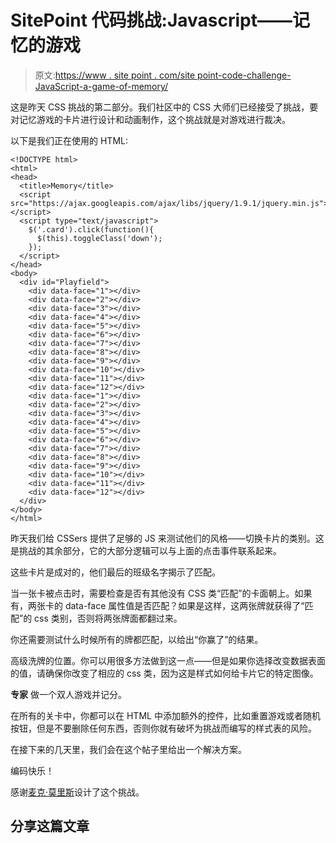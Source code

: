 # SitePoint 代码挑战:Javascript——记忆的游戏

> 原文:[https://www . site point . com/site point-code-challenge-JavaScript-a-game-of-memory/](https://www.sitepoint.com/sitepoint-code-challenge-javascript-a-game-of-memory/)

这是昨天 CSS 挑战的第二部分。我们社区中的 CSS 大师们已经接受了挑战，要对记忆游戏的卡片进行设计和动画制作，这个挑战就是对游戏进行裁决。

以下是我们正在使用的 HTML:

```
<!DOCTYPE html>
<html>
<head>
  <title>Memory</title>
  <script src="https://ajax.googleapis.com/ajax/libs/jquery/1.9.1/jquery.min.js"></script>
  <script type="text/javascript">
    $('.card').click(function(){
	  $(this).toggleClass('down');
	});
  </script>
</head>
<body>
  <div id="Playfield">
    <div data-face="1"></div>
    <div data-face="2"></div>
    <div data-face="3"></div>
    <div data-face="4"></div>
    <div data-face="5"></div>
    <div data-face="6"></div>
    <div data-face="7"></div>
    <div data-face="8"></div>
    <div data-face="9"></div>
    <div data-face="10"></div>
    <div data-face="11"></div>
    <div data-face="12"></div>
    <div data-face="1"></div>
    <div data-face="2"></div>
    <div data-face="3"></div>
    <div data-face="4"></div>
    <div data-face="5"></div>
    <div data-face="6"></div>
    <div data-face="7"></div>
    <div data-face="8"></div>
    <div data-face="9"></div>
    <div data-face="10"></div>
    <div data-face="11"></div>
    <div data-face="12"></div>
  </div>
</body>
</html>
```

昨天我们给 CSSers 提供了足够的 JS 来测试他们的风格——切换卡片的类别。这是挑战的其余部分，它的大部分逻辑可以与上面的点击事件联系起来。

这些卡片是成对的，他们最后的班级名字揭示了匹配。

当一张卡被点击时，需要检查是否有其他没有 CSS 类“匹配”的卡面朝上。如果有，两张卡的 data-face 属性值是否匹配？如果是这样，这两张牌就获得了“匹配”的 css 类别，否则将两张牌面都翻过来。

你还需要测试什么时候所有的牌都匹配，以给出“你赢了”的结果。

高级洗牌的位置。你可以用很多方法做到这一点——但是如果你选择改变数据表面的值，请确保你改变了相应的 css 类，因为这是样式如何给卡片它的特定图像。

**专家**
做一个双人游戏并记分。

在所有的关卡中，你都可以在 HTML 中添加额外的控件，比如重置游戏或者随机按钮，但是不要删除任何东西，否则你就有破坏为挑战而编写的样式表的风险。

在接下来的几天里，我们会在这个帖子里给出一个解决方案。

编码快乐！

感谢[麦克·莫里斯](https://www.sitepoint.com/forums/member.php?230575-Michael-Morris "Michael Morris")设计了这个挑战。

## 分享这篇文章